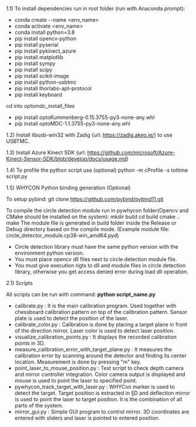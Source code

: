 1.1) To install dependencies run in root folder (run with Anaconda prompt):
- conda create --name <env_name> 
- conda activate <env_name>
- conda install python=3.8
- pip install opencv-python
- pip install pyserial
- pip install pykinect_azure
- pip install matplotlib
- pip install sympy
- pip install scipy
- pip install scikit-image
- pip install python-usbtmc
- pip install thorlabs-apt-protocol
- pip install keyboard

cd into optomdc_install_files

- pip install optoKummenberg-0.15.3755-py3-none-any.whl
- pip install optoMDC-1.1.3755-py3-none-any.whl


1.2) Install libusb-win32 with Zadig (url: https://zadig.akeo.ie/) to use USBTMC.

1.3) Install Azure Kinect SDK (url: https://github.com/microsoft/Azure-Kinect-Sensor-SDK/blob/develop/docs/usage.md)

1.4) To profile the python script use (optional)
python -m cProfile -s tottime script.py

1.5) WHYCON Python binding generation (Optional)

  To setup pybind:
    git clone https://github.com/pybind/pybind11.git


  To compile the circle detection module run in pywhycon folder(Opencv and CMake should be installed on the system):
  mkdir build
  cd build
  cmake ..
  make
  The module file is generated in build folder inside the Release or Debug directory based on the compile mode. (Example module file: circle_detector_module.cp38-win_amd64.pyd)

  - Circle detection library must have the same python version with the environment python version.
  - You must place opencv dll files next to circle detection module file.
  - You must give execution rigts to dll and module files in circle detection library, otherwise you get access denied error during load dll operation.




2.1) Scripts

All scripts can be run with command: **python script_name.py**
- calibrate.py : It is the main calibration program. Used together with chessboard calibration pattern on top of the calibration pattern. Sensor plate is used to detect the position of the laser. 
- calibrate_color.py : Calibration is done by placing a target plane in front of the direction mirror. Laser color is used to detect laser position.
- visualize_calibration_points.py : It displays the recorded calibration points in 3D.
- measure_calibration_error_with_target_plane.py : It measures the calibration error by scanning around the detector and finding its center location. Measurement is done by pressing "m" key. 
- point_laser_to_mouse_position.py : Test script to check depth camera and mirror controller integration. Color camera output is displayed and mouse is used to point the laser to specified point.
- pywhycon_track_target_with_laser.py : WHYCon marker is used to detect the target. Target position is extracted in §D and deflection mirror is used to point the laser to target position. It is the combination of all parts of the system.
- mirror_gui.py : Simple GUI program to control mirror. 3D coordinates are entered with sliders and laser is pointed to entered position. 